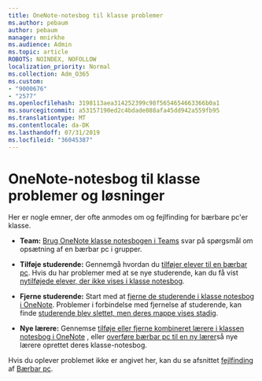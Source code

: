 ```yaml
---
title: OneNote-notesbog til klasse problemer
ms.author: pebaum
author: pebaum
manager: mnirkhe
ms.audience: Admin
ms.topic: article
ROBOTS: NOINDEX, NOFOLLOW
localization_priority: Normal
ms.collection: Adm_O365
ms.custom:
- "9000676"
- "2577"
ms.openlocfilehash: 3198113aea314252399c98f5654654663366b0a1
ms.sourcegitcommit: a53157190ed2c4bdade088afa45dd942a559fb95
ms.translationtype: MT
ms.contentlocale: da-DK
ms.lasthandoff: 07/31/2019
ms.locfileid: "36045387"
---
```

# <a name="onenote-class-notebook-issues-and-resolutions"></a>OneNote-notesbog til klasse problemer og løsninger

Her er nogle emner, der ofte anmodes om og fejlfinding for bærbare pc'er klasse.

- **Team:** [Brug OneNote klasse notesbogen i Teams](https://support.office.com/article/bd77f11f-27cd-4d41-bfbd-2b11799f1440) svar på spørgsmål om opsætning af en bærbar pc i grupper.

- **Tilføje studerende:** Gennemgå hvordan du [tilføjer elever til en bærbar pc](https://support.office.com/article/149882af-506a-4689-9fee-39309b97aae8). Hvis du har problemer med at se nye studerende, kan du få vist [nytilføjede elever, der ikke vises i klasse notesbog](https://support.office.com/article/4da02c45-b435-4af1-921b-51b8ee40e1c9).

- **Fjerne studerende:** Start med at [fjerne de studerende i klasse notesbog i OneNote](https://support.office.com/article/86dcf019-408f-4de8-8055-eb61f1578c3c). Problemer i forbindelse med fjernelse af studerende, kan finde [studerende blev slettet, men deres mappe vises stadig](https://support.office.com/article/0ed81eaa-c14a-436f-bb6f-ce95f130cc71).

- **Nye lærere:** Gennemse [tilføje eller fjerne kombineret lærere i klassen notesbog i OneNote](https://support.office.com/en-us/article/fdcb870b-49a7-4a14-9ea6-d817f88026f8) , eller [overføre bærbar pc til en ny lærer](https://support.office.com/article/84ef5d4a-0eec-4d5b-bc22-1317bc3b9027)så nye lærere oprettet deres klasse-notesbog.

Hvis du oplever problemet ikke er angivet her, kan du se afsnittet [fejlfinding](https://support.office.com/article/class-notebook-ee70aff9-52e8-449f-be6a-7cbc1d65eaea#ID0EAABAAA=Manage&ID0EABAAA=Troubleshoot) af [Bærbar pc](https://support.office.com/article/class-notebook-ee70aff9-52e8-449f-be6a-7cbc1d65eaea). 


